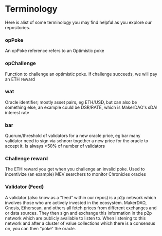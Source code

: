 # Terminology


Here is alist of some terminology you may find helpful as you explore our repositories. 

### opPoke

An opPoke reference refers to an Optimistic poke

### opChallenge

Function to challenge an optimistic poke. If challenge succeeds, we will pay an ETH reward


### wat 

Oracle identifier; mostly asset pairs, eg ETH/USD, but can also be something else, an example could be DSR/RATE, which is MakerDAO's sDAI interest rate

### bar

Quorum/threshold of validators for a new oracle price, eg bar many validator need to sign via schnorr together a new price for the oracle to accept it. Is always >50% of number of validators


### Challenge reward

The ETH reward you get when you challenge an invalid poke. Used to incentivize (an example) MEV searchers to monitor Chronicles oracles


### Validator (Feed)

A validator (also know as a “feed” within our repos) is a p2p network which involves those who are actively invested in the ecosystem. MakerDAO, Gnosis, Etherscan, and others all fetch prices from different exchanges and or data sources. They then sign and exchange this information in the p2p network which are publicly available to listen to.  When listening to this network and after a cluster of value collections which there is a consensus on, you can then “poke” the oracle.

